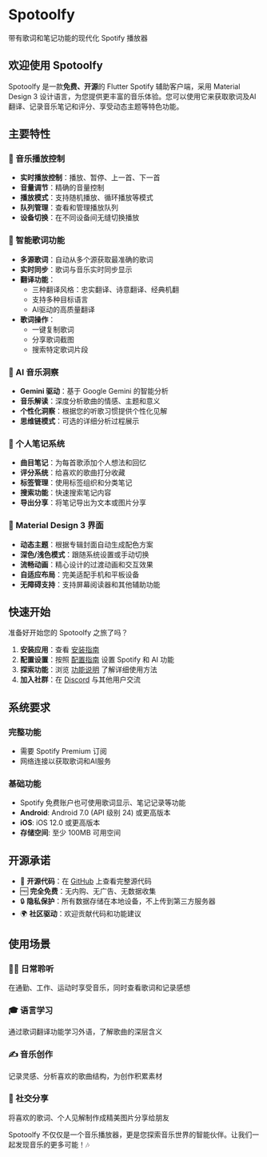 # Spotoolfy

带有歌词和笔记功能的现代化 Spotify 播放器

## 欢迎使用 Spotoolfy

Spotoolfy 是一款**免费、开源**的 Flutter Spotify 辅助客户端，采用 Material Design 3 设计语言，为您提供更丰富的音乐体验。您可以使用它来获取歌词及AI翻译、记录音乐笔记和评分、享受动态主题等特色功能。

## 主要特性

### 🎵 音乐播放控制
- **实时播放控制**：播放、暂停、上一首、下一首
- **音量调节**：精确的音量控制
- **播放模式**：支持随机播放、循环播放等模式
- **队列管理**：查看和管理播放队列
- **设备切换**：在不同设备间无缝切换播放

### 🎤 智能歌词功能
- **多源歌词**：自动从多个源获取最准确的歌词
- **实时同步**：歌词与音乐实时同步显示
- **翻译功能**：
  - 三种翻译风格：忠实翻译、诗意翻译、经典机翻
  - 支持多种目标语言
  - AI驱动的高质量翻译
- **歌词操作**：
  - 一键复制歌词
  - 分享歌词截图
  - 搜索特定歌词片段

### 🧠 AI 音乐洞察
- **Gemini 驱动**：基于 Google Gemini 的智能分析
- **音乐解读**：深度分析歌曲的情感、主题和意义
- **个性化洞察**：根据您的听歌习惯提供个性化见解
- **思维链模式**：可选的详细分析过程展示

### 📝 个人笔记系统
- **曲目笔记**：为每首歌添加个人想法和回忆
- **评分系统**：给喜欢的歌曲打分收藏
- **标签管理**：使用标签组织和分类笔记
- **搜索功能**：快速搜索笔记内容
- **导出分享**：将笔记导出为文本或图片分享

### 📱 Material Design 3 界面
- **动态主题**：根据专辑封面自动生成配色方案
- **深色/浅色模式**：跟随系统设置或手动切换
- **流畅动画**：精心设计的过渡动画和交互效果
- **自适应布局**：完美适配手机和平板设备
- **无障碍支持**：支持屏幕阅读器和其他辅助功能

## 快速开始

准备好开始您的 Spotoolfy 之旅了吗？

1. **安装应用**：查看 [安装指南](/getting-started/installation)
2. **配置设置**：按照 [配置指南](/getting-started/configuration) 设置 Spotify 和 AI 功能
3. **探索功能**：浏览 [功能说明](/features/now-playing) 了解详细使用方法
4. **加入社群**：在 [Discord](https://discord.gg/spotoolfy) 与其他用户交流

## 系统要求

### 完整功能
- 需要 Spotify Premium 订阅
- 网络连接以获取歌词和AI服务

### 基础功能
- Spotify 免费账户也可使用歌词显示、笔记记录等功能
- **Android**: Android 7.0 (API 级别 24) 或更高版本
- **iOS**: iOS 12.0 或更高版本
- **存储空间**: 至少 100MB 可用空间

## 开源承诺

- 📖 **开源代码**：在 [GitHub](https://github.com/lastnatsu/spotoolfy_flutter) 上查看完整源代码
- 🆓 **完全免费**：无内购、无广告、无数据收集
- 🔒 **隐私保护**：所有数据存储在本地设备，不上传到第三方服务器
- 🌍 **社区驱动**：欢迎贡献代码和功能建议

## 使用场景

### 💆‍♀️ 日常聆听
在通勤、工作、运动时享受音乐，同时查看歌词和记录感想

### 🎓 语言学习
通过歌词翻译功能学习外语，了解歌曲的深层含义

### ✍️ 音乐创作
记录灵感、分析喜欢的歌曲结构，为创作积累素材

### 🤝 社交分享
将喜欢的歌词、个人见解制作成精美图片分享给朋友

Spotoolfy 不仅仅是一个音乐播放器，更是您探索音乐世界的智能伙伴。让我们一起发现音乐的更多可能！🎶